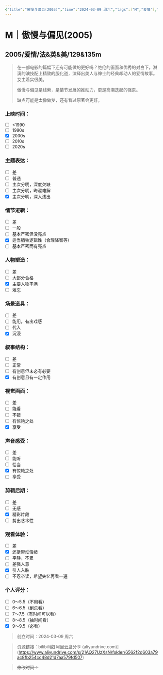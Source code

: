 ```yaml
---
{"title":"傲慢与偏见(2005)","time":"2024-03-09 周六","tags":["M","爱情"],"rating":"9.0","dg-publish":true,"permalink":"/300 评价/M电影/新近看过/傲慢与偏见(2005)/","dgPassFrontmatter":true,"created":"2024-03-09T00:06:02.571+08:00","updated":"2024-03-09T16:48:09.219+08:00"}
---
```


# M｜傲慢与偏见(2005)
## 2005/爱情/法&英&美/129&135m
>在一部电影的篇幅下还有可能做的更好吗？绝伦的画面和优秀的对白下，淋漓的演技配上精致的服化道，演绎出美人与绅士的经典却动人的爱情故事。女主着实很美。
>
>傲慢与偏见是线索，是情节发展的推动力，更是高潮迭起的强泵。
>
>缺点可能是太像做梦，还有看过原著会更好。
### 上映时间：
- [ ] <1990
- [ ] 1990s
- [x] 2000s
- [ ] 2010s
- [ ] 2020s
### 主题表达：
- [ ] 差
- [ ] 普通
- [ ] 主次分明，深度欠缺
- [ ] 主次分明，晦涩难解
- [x] 主次分明，深入浅出
### 情节逻辑：
- [ ] 差
- [ ] 一般
- [ ] 基本严密但没亮点
- [x] 适当牺牲逻辑性（合理降智等）
- [ ] 基本严密而有亮点
### 人物塑造：
- [ ] 差
- [ ] 大部分合格
- [x] 主要人物丰满
- [ ] 难忘
### 场景道具：
- [ ] 差
- [ ] 能用，有出戏感
- [ ] 代入
- [x] 沉浸
### 叙事结构：
- [ ] 差
- [ ] 正常
- [ ] 有创意但未必有必要
- [x] 有创意且有一定作用
### 视觉画面：
- [ ] 差
- [ ] 能看
- [ ] 不错
- [ ] 有惊艳之处
- [x] 享受
### 声音感受：
- [ ] 差
- [ ] 能听
- [ ] 恰当
- [x] 有惊艳之处
- [ ] 享受
### 剪辑后期：
- [ ] 差
- [ ] 无感
- [x] 精彩片段
- [ ] 剪出艺术性
### 观看体验：
- [ ] 差
- [x] 还挺带动情绪
- [ ] 平静，不累
- [ ] 差强人意
- [x] 引人入胜
- [ ] 不忍卒读，希望失忆再看一遍
### 个人评分：
- [ ] 0～5.5（不用看）
- [ ] 6～6.5（剧荒看）
- [ ] 7～7.5（有时间可以看）
- [ ] 8～8.5（抽时间看）
- [x] 9～9.5（必看）

>创立时间：2024-03-09 周六

>资源链接：bilibili或[阿里云盘分享 (aliyundrive.com)]
>(https://www.aliyundrive.com/s/21AQ27UzXsN/folder/6562f2d603a79ac8fb254cc48d21d7aa579fd507)

>~~修改时间：~~



